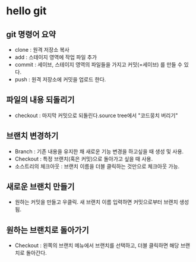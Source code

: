 # hello git

## git 명령어 요약

- clone : 원격 저장소 복사
- add : 스테이지 영역에 작업 파일 추가
- commit : 세이브, 스테이지 영역의 파일들을 가지고 커밋(=세이브) 를 만들 수 있다.
- push : 원격 저장소에 커밋을 업로드 한다.

## 파일의 내용 되돌리기
- checkout : 마지막 커밋으로 되돌린다.source tree에서 "코드뭉치 버리기" 

## 브랜치 변경하기
- Branch : 기존 내용을 유지한 채 새로운 기능 변경을 하고싶을 때 생성 및 사용.
- Checkout : 특정 브랜치(혹은 커밋)으로 돌아가고 싶을 때 사용.
- 소스트리의 체크아웃 : 브랜치 이름을 더블 클릭하는 것만으로 체크아웃 가능.

## 새로운 브랜치 만들기
- 원하는 커밋을 만들고 우클릭. 새 브랜치 이름 입력하면 커밋으로부터 브랜치 생성됨.

## 원하는 브랜치로 돌아가기
- Checkout : 왼쪽의 브랜치 메뉴에서 브랜치를 선택하고, 더블 클릭하면 해당 브랜치로 돌아간다.
